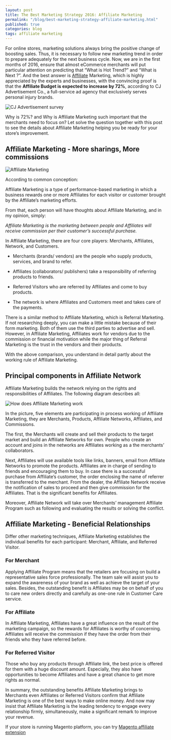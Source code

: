 ```yaml
---
layout: post
title: The Best Marketing Strategy 2016: Affiliate Marketing 
permalink: "/blog/best-marketing-strategy-affiliate-marketing.html"
published: true
categories: blog
tags: affiliate marketing
---
```


For online stores, marketing solutions always bring the positive change of boosting sales. Thus, it is necessary to follow new marketing trend in order to prepare adequately for the next business cycle. Now, we are in the first months of 2016, ensure that almost eCommerce merchants will put particular attention on predicting that “What is Hot Trend?” and “What is Next ?”. And the best answer is [Affiliate](https://www.mageplaza.com/magento-affiliate-extension/) Marketing, which is highly appreciated by the experts and businesses, with the convincing proof is that the **Affiliate Budget is expected to increase by 72%**, according to CJ Advertisement Co., a full-service ad agency that exclusively serves personal injury brands.

![CJ Advertisement survey](https://lh6.googleusercontent.com/mzkSJMm_lB7L6fbT02tFtvXWBsck6AeBXNUrcOhQrRMr2GoFWMpauwXds4GppnPS75NW1CqZ6bk8nGGNdCP6FtRMwF665GQQSmqLxO8G9YRzvmIGJr7KrcvDQ70aRzy4E8hZBefO)


Why is 72%? and Why is Affiliate Marketing such important that the merchants need to focus on? Let solve the question together with this post to see the details about Affiliate Marketing helping you be ready for your store’s improvement.

## Affiliate Marketing - More sharings, More commissions


![Affiliate Marketing](https://lh6.googleusercontent.com/h9X1B6L9Fus1LthHt1hq3oN1-YcfzwcZyJ2WNyQ9XLuvFerZiy19wQu7kSPZQe6LPOV7nLQ2C8z3LPwHT6I3P2eT0MMI8t3cPy3iAMq9juljd6WOyVclS7gwFRsd4VTHNcHDJoZI)

According to common conception:

Affiliate Marketing is a type of performance-based marketing in which a business rewards one or more Affiliates for each visitor or customer brought by the Affiliate’s marketing efforts.

From that, each person will have thoughts about Affiliate Marketing, and in my opinion, simply: 

*Affiliate Marketing is the marketing between people and Affiliates will receive commission per their customer’s successful purchase.*

In Affiliate Marketing, there are four core players: Merchants, Affiliates, Network, and Customers.

* Merchants (brands/ vendors) are the people who supply products, services, and brand to refer.

* Affiliates (collaborators/ publishers) take a responsibility of referring products to friends. 

* Referred Visitors who are referred by Affiliates and come to buy products.

* The network is where Affiliates and  Customers meet and takes care of the payments.

There is a similar method to Affiliate Marketing, which is Referral Marketing. If not researching deeply, you can make a little mistake because of their form marketing. Both of them use the third parties to advertise and sell. However, in Affiliate Marketing, Affiliates work for vendors due to the commission or financial motivation while the major thing of Referral Marketing is the trust in the vendors and their products.

With the above comparison, you understand in detail partly about the working rule of Affiliate Marketing.

## Principal components in Affiliate Network


Affiliate Marketing builds the network relying on the rights and responsibilities of Affiliates. The following diagram describes all:

![How does Affiliate Marketing work](https://lh4.googleusercontent.com/xBdWMvR53ZNnko3bDgDkH4OG0BPeUeTGGneVz6qaRk0kveCCmvWS0Ke0FwA9m_R-_cn4_RA_OXqt9tWhhT-hBOg1SSn9luMWFfmDESn1tAwGFHuCa-1pLE0DcnGW2eINdsxC2oca)

In the picture, five elements are participating in process working of Affiliate Marketing, they are Merchants, Products, Affiliate Networks, Affiliates, and Commissions.

The first, the Merchants will create and sell their products to the target market and build an Affiliate Networks for own. People who create an account and joins in the networks are Affiliates working as a the merchants’ collaborators. 

Next, Affiliates will use available tools like links, banners, email from Affiliate Networks to promote the products. Affiliates are in charge of sending to friends and encouraging them to buy. In case there is a successful purchase from Affiliate’s customer, the order enclosing the name of referrer is transferred to the merchant. From the dealer, the Affiliate Network receive the notification of sales to proceed and then give commission for the Affiliates. That is the significant benefits for Affiliates.

Moreover, Affiliate Network will take over Merchants’ management Affiliate Program such as following and evaluating the results or solving the conflict.

## Affiliate Marketing - Beneficial Relationships


Differ other marketing techniques, Affiliate Marketing establishes the individual benefits for each participant: Merchant, Affiliate, and Referred Visitor.

### For Merchant

Applying Affiliate Program means that the retailers are focusing on build a representative sales force professionally. The team sale will assist you to expand the awareness of your brand as well as achieve the target of your sales. Besides, the outstanding benefit is Affiliates may be on behalf of you to care new orders directly and carefully as one-one rule in Customer Care service.

### For Affiliate

In Affiliate Marketing, Affiliates have a great influence on the result of the marketing campaign, so the rewards for Affiliates is worthy of concerning. Affiliates will receive the commission if they have the order from their friends who they have referred before. 

### For Referred Visitor

Those who buy any products through Affiliate link, the best price is offered for them with a huge discount amount. Especially, they also have opportunities to become Affiliates and have a great chance to get more rights as normal.

In summary, the outstanding benefits Affiliate Marketing brings to Merchants even Affiliates or Referred Visitors confirm that Affiliate Marketing is one of the best ways to make online money. And now may insist that Affiliate Marketing is the leading tendency to engage every relationship firmly, simultaneously, make a significant remark to improve your revenue. 

If your store is running Magento platform, you can try [Magento affiliate extension](https://www.mageplaza.com/magento-affiliate-extension/)


